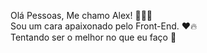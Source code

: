 Olá Pessoas, Me chamo Alex! 🧏🏿‍♂️ <br>
Sou um cara apaixonado pelo Front-End. ❤️🔥<br>
Tentando ser o melhor no que eu faço 👾<br>

